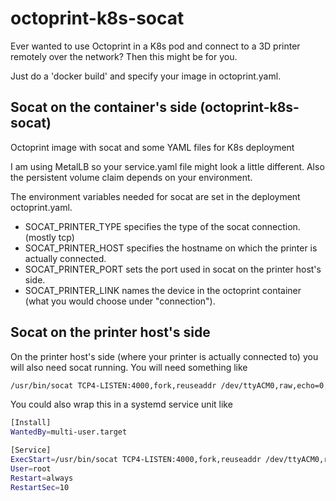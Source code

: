 # octoprint-k8s-socat
Ever wanted to use Octoprint in a K8s pod and connect to a 3D printer remotely over the network? Then this might be for you.

Just do a 'docker build' and specify your image in octoprint.yaml.

## Socat on the container's side (octoprint-k8s-socat)
Octoprint image with socat and some YAML files for K8s deployment

I am using MetalLB so your service.yaml file might look a little different. Also the persistent volume claim depends on your environment.

The environment variables needed for socat are set in the deployment octoprint.yaml.

* SOCAT_PRINTER_TYPE specifies the type of the socat connection. (mostly tcp)
* SOCAT_PRINTER_HOST specifies the hostname on which the printer is actually connected.
* SOCAT_PRINTER_PORT sets the port used in socat on the printer host's side.
* SOCAT_PRINTER_LINK names the device in the octoprint container (what you would choose under "connection").

## Socat on the printer host's side
On the printer host's side (where your printer is actually connected to) you will also need socat running.  You will need something like

```bash
/usr/bin/socat TCP4-LISTEN:4000,fork,reuseaddr /dev/ttyACM0,raw,echo=0,b115200
```

You could also wrap this in a systemd service unit like

```bash
[Install]
WantedBy=multi-user.target

[Service]
ExecStart=/usr/bin/socat TCP4-LISTEN:4000,fork,reuseaddr /dev/ttyACM0,raw,echo=0,b115200
User=root
Restart=always
RestartSec=10
```
